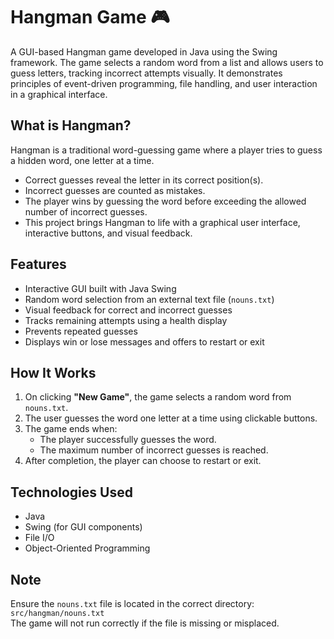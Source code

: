 # Hangman Game 🎮

A GUI-based Hangman game developed in Java using the Swing framework. The game selects a random word from a list and allows users to guess letters, tracking incorrect attempts visually. It demonstrates principles of event-driven programming, file handling, and user interaction in a graphical interface.

## What is Hangman?

Hangman is a traditional word-guessing game where a player tries to guess a hidden word, one letter at a time.

- Correct guesses reveal the letter in its correct position(s).
- Incorrect guesses are counted as mistakes.
- The player wins by guessing the word before exceeding the allowed number of incorrect guesses.
- This project brings Hangman to life with a graphical user interface, interactive buttons, and visual feedback.

## Features

- Interactive GUI built with Java Swing  
- Random word selection from an external text file (`nouns.txt`)  
- Visual feedback for correct and incorrect guesses  
- Tracks remaining attempts using a health display  
- Prevents repeated guesses  
- Displays win or lose messages and offers to restart or exit  

## How It Works

1. On clicking **"New Game"**, the game selects a random word from `nouns.txt`.
2. The user guesses the word one letter at a time using clickable buttons.
3. The game ends when:
   - The player successfully guesses the word.
   - The maximum number of incorrect guesses is reached.
4. After completion, the player can choose to restart or exit.

## Technologies Used

- Java  
- Swing (for GUI components)  
- File I/O 
- Object-Oriented Programming  

## Note

Ensure the `nouns.txt` file is located in the correct directory:  
`src/hangman/nouns.txt`  
The game will not run correctly if the file is missing or misplaced.
